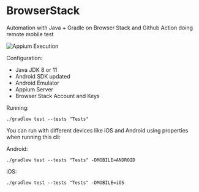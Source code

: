 # BrowserStack

Automation with Java + Gradle on Browser Stack and Github Action doing remote mobile test

![Appium Execution](https://github.com/tassioplima/automation-java-gradle/workflows/Gradle/badge.svg)


Configuration: 

- Java JDK 8 or 11
- Android SDK updated
- Android Emulator
- Appium Server
- Browser Stack Account and Keys

Running:

```
./gradlew test --tests "Tests"
```

You can run with different devices like iOS and Android using properties when running this cli:

Android: 

```
./gradlew test --tests "Tests" -DMOBILE=ANDROID
```

iOS: 

```
./gradlew test --tests "Tests" -DMOBILE=iOS
```



